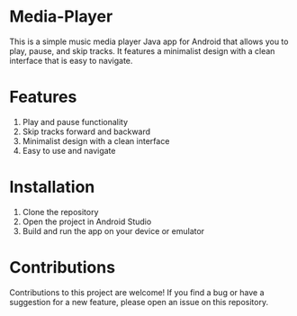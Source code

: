 # Media-Player

This is a simple music media player Java app for Android that allows you to play, pause, and skip tracks. It features a minimalist design with a clean interface that is easy to navigate.

# Features

1. Play and pause functionality
2. Skip tracks forward and backward
3. Minimalist design with a clean interface
4. Easy to use and navigate



# Installation


1. Clone the repository
2. Open the project in Android Studio
3. Build and run the app on your device or emulator


# Contributions

Contributions to this project are welcome! If you find a bug or have a suggestion for a new feature, please open an issue on this repository.

